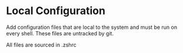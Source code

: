 # Local Configuration

Add configuration files that are local to the system and must be run on every shell.
These files are untracked by git.

All files are sourced in .zshrc
